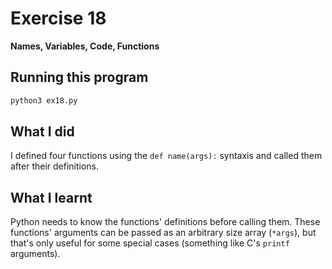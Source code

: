 # Exercise 18

**Names, Variables, Code, Functions**

## Running this program

```sh
python3 ex18.py
```

## What I did

I defined four functions using the `def name(args):` syntaxis and called them after their definitions.

## What I learnt

Python needs to know the functions' definitions before calling them.
These functions' arguments can be passed as an arbitrary size array (`*args`), but that's only useful for some special cases (something like C's `printf` arguments).
